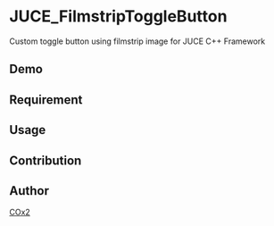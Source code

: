 # JUCE_FilmstripToggleButton

Custom toggle button using filmstrip image for JUCE C++ Framework

## Demo

## Requirement

## Usage

## Contribution

## Author

[COx2](https://github.com/COx2)
